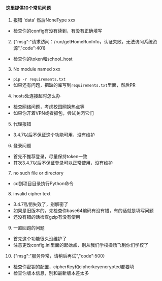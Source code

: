 #### 这里提供10个常见问题

1. 报错 'data' 然后NoneType xxx
- 检查你的config有没有读到，有没有正确填写

2. {"msg":"请求访问：/run/getHomeRunInfo，认证失败，无法访问系统资源","code":401}
- 检查你的token和school_host

3. No module named xxx
- `pip -r requirements.txt`
- 如果还有问题，把缺的库写到`requirements.txt`里面，然后PR

4. hosts处连接超时怎么办
- 检查网络问题，考虑校园网换热点等
- 如果你开着VPN或者抓包，尝试关闭它们

5. 代理报错
- 3.4.7以后不保证这个功能可用，没有维护

6. 登录问题
- 首先不推荐登录，尽量保持token一致
- 其次3.4.7以后不保证登录可以正常使用，没有维护

7. no such file or directory
- cd到项目目录执行Python命令

8. invalid cipher text
- 3.4.7私钥失效了，别解密了
- 如果是旧版本的，先检查你base64编码有没有错，有的话就是填写问题
- 还没有错的话检查gzip有没有使用

9. 一直回跑的问题
- 首先这个功能很久没维护了
- 注意更改config.ini里面的起始点，别从我们学校操场飞到你们学校了

10. {"msg":"服务异常，请稍后再试","code":500}
- 检查你密钥的配置，cipherKey和cipherkeyencrypted都要填
- 检查你版本信息，别和最新版本差太多
